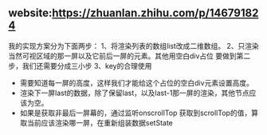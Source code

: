## website:https://zhuanlan.zhihu.com/p/146791824

我的实现方案分为下面两步：
1、将渲染列表的数组list改成二维数组。
2、只渲染当然可视区域的那一屏以及它前后一屏的元素。其他用空白div占位
要做到第二步，我们还需要分成三小步
3、key的合理使用

- 需要知道每一屏的高度，这样我们才能给这个占位的空白div元素设置高度。
- 渲染下一屏last的数据，除了保留last，以及last-1那一屏的渲染，其他节点应该为空。
- 如果是获取非最后一屏幕的，通过监听onscrollTop 获取到scrollTop的值，算取当前应该渲染哪一屏，在重新组装数据setState
